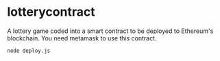 # lotterycontract
A lottery game coded into a smart contract to be deployed to Ethereum's blockchain. You need metamask to use this contract.

```
node deploy.js
```

